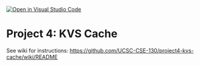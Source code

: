 [![Open in Visual Studio Code](https://classroom.github.com/assets/open-in-vscode-718a45dd9cf7e7f842a935f5ebbe5719a5e09af4491e668f4dbf3b35d5cca122.svg)](https://classroom.github.com/online_ide?assignment_repo_id=11164810&assignment_repo_type=AssignmentRepo)
# Project 4: KVS Cache

See wiki for instructions: https://github.com/UCSC-CSE-130/project4-kvs-cache/wiki/README
